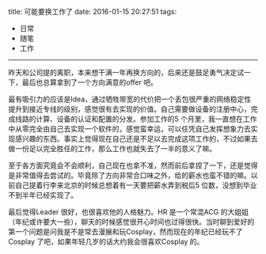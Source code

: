 title: 可能要换工作了
date: 2016-01-15 20:27:51
tags:
  - 日常
  - 随笔
  - 工作
---

昨天和公司提的离职，本来想干满一年再换方向的，后来还是鼓足勇气决定试一下，最后也总算拿到了一个方向满意的offer 吧。

最有吸引力的应该是Idea，通过牺牲带宽的代价把一个丢包很严重的网络稳定性提升到接近专线的级别，感觉很有去实现的价值。自己需要做设备的注册中心，完成线路的计算、设备的认证和配置的分发。参加工作的5 个月里，我一直想在工作中从零完全由自己去实现一个软件的，感觉蛮幸运，可以任凭自己发挥想象力去实现感兴趣的东西。事实上觉得现在自己还是不足以去完成这项工作的，不过如果去做一份足以完全胜任的工作，那么工作也就失去了一半的意义了嘛。

<!-- more -->

至于各方面究竟会不会顺利，自己现在也拿不准，然而前后拿捏了一下，还是觉得是非常值得去尝试的。毕竟除了方向非常合口味之外，给的薪水也蛮不错的嘛。以前自己提着行李来北京的时候总想着有一天要把薪水弄到税后5 位数，没想到毕业不到半年已经实现了。

最后觉得Leader 很好，也很喜欢他的人格魅力。HR 是一个常混ACG 的大姐姐（年纪或许要大一些），聊天的时候感觉很开心时间也过得很快。当时聊到爱好的第一个问题是问我是不是常去漫展和玩Cosplay，然而现在的年纪已经玩不了Cosplay 了吧，如果年轻几岁的话大约我会很喜欢Cosplay 的。

